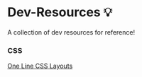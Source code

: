 # Dev-Resources 💡
A collection of dev resources for reference!

### CSS
[One Line CSS Layouts](https://1linelayouts.glitch.me/)
